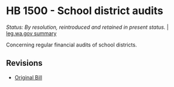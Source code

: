 # HB 1500 - School district audits
*Status: By resolution, reintroduced and retained in present status.* | [leg.wa.gov summary](https://app.leg.wa.gov/billsummary?BillNumber=1500&Year=2021)

Concerning regular financial audits of school districts.

## Revisions
* [Original Bill](1/)